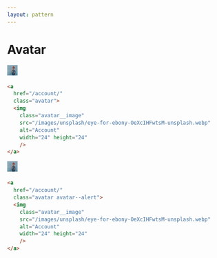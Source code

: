 ```yaml
---
layout: pattern
---
```


<h1>Avatar</h1>


<div class="components-preview">

  <a
    href="/account/"
    class="avatar">
    <img
      class="avatar__image"
      src="/images/unsplash/eye-for-ebony-OeXcIHFwtsM-unsplash.webp"
      alt="Profile"
      width="24" height="24"
      />
  </a>

</div>

<div class="components-code" markdown="1">

```html
<a
  href="/account/"
  class="avatar">
  <img
    class="avatar__image"
    src="/images/unsplash/eye-for-ebony-OeXcIHFwtsM-unsplash.webp"
    alt="Account"
    width="24" height="24"
    />
</a>
```

</div>


<div class="components-preview">

  <a
    href="/account/"
    class="avatar avatar--alert">
    <img
      class="avatar__image"
      src="/images/unsplash/eye-for-ebony-OeXcIHFwtsM-unsplash.webp"
      alt="Account"
      width="24" height="24"
      />
  </a>

</div>

<div class="components-code" markdown="1">

```html
<a
  href="/account/"
  class="avatar avatar--alert">
  <img
    class="avatar__image"
    src="/images/unsplash/eye-for-ebony-OeXcIHFwtsM-unsplash.webp"
    alt="Account"
    width="24" height="24"
    />
</a>
```

</div>

